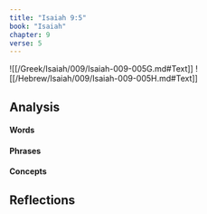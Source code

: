 ```yaml
---
title: "Isaiah 9:5"
book: "Isaiah"
chapter: 9
verse: 5
---
```

![[/Greek/Isaiah/009/Isaiah-009-005G.md#Text]]
![[/Hebrew/Isaiah/009/Isaiah-009-005H.md#Text]]

## Analysis

#### Words

#### Phrases

#### Concepts

## Reflections
